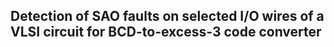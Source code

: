 ## Detection of SAO faults on selected I/O wires of a VLSI circuit for BCD-to-excess-3 code converter
